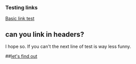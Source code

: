 ### Testing links

[Basic link test](http://patorjk.com/games/snake/)

## can you link in headers?
I hope so. If you can't the next line of test is way less funny.

##[let's find out](https://www.youtube.com/watch?v=dQw4w9WgXcQ&ab_channel=RickAstley)
